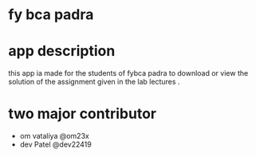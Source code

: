# fy bca padra

# app description
this app ia made for the students of fybca padra to download or view the solution of the assignment given in the lab lectures .

# two major contributor
- om vataliya @om23x
- dev Patel @dev22419
